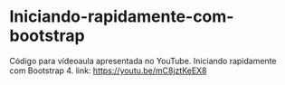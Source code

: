 # Iniciando-rapidamente-com-bootstrap
Código para vídeoaula apresentada no YouTube. Iniciando rapidamente com Bootstrap 4.
link: https://youtu.be/mC8jztKeEX8
